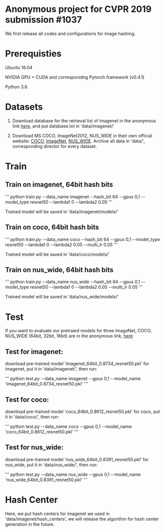 # Anonymous project for CVPR 2019 submission #1037

We first release all codes and configurations for image hashing.

# Prerequisties
Ubuntu 16.04

NVIDIA GPU + CUDA and corresponidng Pytorch framework (v0.4.1)

Python 3.6


# Datasets
1. Download database for the retrieval list of imagenet in the anonymous link [here](https://drive.google.com/open?id=1xDfg2liQzjzXxp51DEgSVMEI1trKJ_RA), and put database.txt in 'data/imagenet/'

2. Download MS COCO, ImageNet2012, NUS_WIDE in their own official website: [COCO](http://cocodataset.org/#download), [ImageNet](http://image-net.org/download-images), [NUS_WIDE](https://lms.comp.nus.edu.sg/research/NUS-WIDE.htm). Archive all data in 'data/', corresponding director for every dataset.



# Train

## Train on imagenet, 64bit hash bits

'''
python train.py --data_name imagenet --hash_bit 64 --gpus 0,1 --model_type resnet50 --lambda1 0  --lambda2 0.05
'''

Trained model will be saved in 'data/imagenet/models/'


## Train on coco, 64bit hash bits

'''
python train.py --data_name coco --hash_bit 64 --gpus 0,1 --model_type resnet50 --lambda1 0  --lambda2 0.05 --multi_lr 0.05
'''

Trained model will be saved in 'data/coco/models/'


## Train on nus_wide, 64bit hash bits

'''
python train.py --data_name nus_wide --hash_bit 64 --gpus 0,1 --model_type resnet50 --lambda1 0  --lambda2 0.05  --multi_lr 0.05
'''

Trained model will be saved in 'data/nus_wide/models/'


# Test

If you want to evaluate our pretraied models for three ImageNet, COCO, NUS_WIDE (64bit, 32bit, 16bit) are in the anonymous link, [here](https://drive.google.com/drive/folders/1HFLDfPvSrVITCFwolcQ3arym4PTODMHQ?usp=sharing)


## Test for imagenet:

download pre-trained model 'imagenet_64bit_0.8734_resnet50.pkl' for imagenet, put it in 'data/imagenet/', then run:

'''
python test.py --data_name imagenet --gpus 0,1 --model_name 'imagenet_64bit_0.8734_resnet50.pkl' 
'''

## Test for coco:

download pre-trained model 'coco_64bit_0.8612_resnet50.pkl' for coco, put it in 'data/coco/', then run:

'''
python test.py --data_name coco --gpus 0,1 --model_name 'coco_64bit_0.8612_resnet50.pkl' 
'''


## Test for nus_wide:

download pre-trained model 'nus_wide_64bit_0.8391_resnet50.pkl' for nus_wide, put it in 'data/nus_wide/', then run:

'''
python test.py --data_name nus_wide --gpus 0,1 --model_name 'nus_wide_64bit_0.8391_resnet50.pkl' 
'''

# Hash Center
Here, we put hash centers for imagenet we used in 'data/imagenet/hash_centers', we will release the algorithm for hash center generation in the future.

